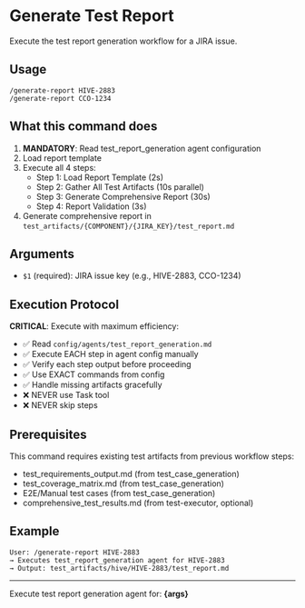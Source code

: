 # Generate Test Report

Execute the test report generation workflow for a JIRA issue.

## Usage
```
/generate-report HIVE-2883
/generate-report CCO-1234
```

## What this command does

1. **MANDATORY**: Read test_report_generation agent configuration
2. Load report template
3. Execute all 4 steps:
   - Step 1: Load Report Template (2s)
   - Step 2: Gather All Test Artifacts (10s parallel)
   - Step 3: Generate Comprehensive Report (30s)
   - Step 4: Report Validation (3s)
4. Generate comprehensive report in `test_artifacts/{COMPONENT}/{JIRA_KEY}/test_report.md`

## Arguments
- `$1` (required): JIRA issue key (e.g., HIVE-2883, CCO-1234)

## Execution Protocol

**CRITICAL**: Execute with maximum efficiency:
- ✅ Read `config/agents/test_report_generation.md`
- ✅ Execute EACH step in agent config manually
- ✅ Verify each step output before proceeding
- ✅ Use EXACT commands from config
- ✅ Handle missing artifacts gracefully
- ❌ NEVER use Task tool
- ❌ NEVER skip steps

## Prerequisites

This command requires existing test artifacts from previous workflow steps:
- test_requirements_output.md (from test_case_generation)
- test_coverage_matrix.md (from test_case_generation)
- E2E/Manual test cases (from test_case_generation)
- comprehensive_test_results.md (from test-executor, optional)

## Example
```
User: /generate-report HIVE-2883
→ Executes test_report_generation agent for HIVE-2883
→ Output: test_artifacts/hive/HIVE-2883/test_report.md
```

---

Execute test report generation agent for: **{args}**
